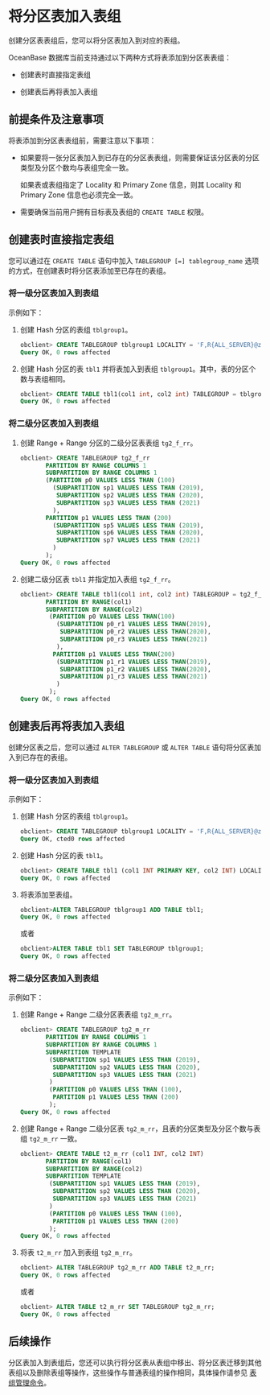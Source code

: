 将分区表加入表组 
=============================

创建分区表表组后，您可以将分区表加入到对应的表组。

OceanBase 数据库当前支持通过以下两种方式将表添加到分区表表组：

* 创建表时直接指定表组

  

* 创建表后再将表加入表组

  




前提条件及注意事项 
------------------------------

将表添加到分区表表组前，需要注意以下事项：

* 如果要将一张分区表加入到已存在的分区表表组，则需要保证该分区表的分区类型及分区个数均与表组完全一致。

  如果表或表组指定了 Locality 和 Primary Zone 信息，则其 Locality 和 Primary Zone 信息也必须完全一致。
  

* 需要确保当前用户拥有目标表及表组的 `CREATE TABLE` 权限。

  




创建表时直接指定表组 
-------------------------------

您可以通过在 `CREATE TABLE` 语句中加入 `TABLEGROUP [=] tablegroup_name` 选项的方式，在创建表时将分区表添加至已存在的表组。

### 将一级分区表加入到表组 

示例如下：

1. 创建 Hash 分区的表组 `tblgroup1`。

   ```sql
   obclient> CREATE TABLEGROUP tblgroup1 LOCALITY = 'F,R{ALL_SERVER}@zone1' PARTITION BY HASH PARTITIONS 10;
   Query OK, 0 rows affected
   ```

   

2. 创建 Hash 分区的表 `tbl1` 并将表加入到表组 `tblgroup1`。其中，表的分区个数与表组相同。

   ```sql
   obclient> CREATE TABLE tbl1(col1 int, col2 int) TABLEGROUP = tblgroup1 LOCALITY = 'F,R{ALL_SERVER}@zone1' PARTITION BY HASH(col1) PARTITIONS10;
   Query OK, 0 rows affected
   ```

   




### 将二级分区表加入到表组 

1. 创建 Range + Range 分区的二级分区表表组 `tg2_f_rr`。

   ```sql
   obclient> CREATE TABLEGROUP tg2_f_rr 
          PARTITION BY RANGE COLUMNS 1
          SUBPARTITION BY RANGE COLUMNS 1
          (PARTITION p0 VALUES LESS THAN (100)
            (SUBPARTITION sp1 VALUES LESS THAN (2019),
             SUBPARTITION sp2 VALUES LESS THAN (2020),
             SUBPARTITION sp3 VALUES LESS THAN (2021)
            ),
          PARTITION p1 VALUES LESS THAN (200)
            (SUBPARTITION sp5 VALUES LESS THAN (2019),
             SUBPARTITION sp6 VALUES LESS THAN (2020),
             SUBPARTITION sp7 VALUES LESS THAN (2021)
            )
          );
   Query OK, 0 rows affected
   ```

   

2. 创建二级分区表 `tbl1` 并指定加入表组 `tg2_f_rr`。

   ```sql
   obclient> CREATE TABLE tbl1(col1 int, col2 int) TABLEGROUP = tg2_f_rr
          PARTITION BY RANGE(col1)
          SUBPARTITION BY RANGE(col2)
           (PARTITION p0 VALUES LESS THAN(100)
             (SUBPARTITION p0_r1 VALUES LESS THAN(2019),
              SUBPARTITION p0_r2 VALUES LESS THAN(2020),
              SUBPARTITION p0_r3 VALUES LESS THAN(2021)
             ),
            PARTITION p1 VALUES LESS THAN(200)
             (SUBPARTITION p1_r1 VALUES LESS THAN(2019),
              SUBPARTITION p1_r2 VALUES LESS THAN(2020),
              SUBPARTITION p1_r3 VALUES LESS THAN(2021)
             )
           );
   Query OK, 0 rows affected
   ```

   




创建表后再将表加入表组 
--------------------------------

创建分区表之后，您可以通过 `ALTER TABLEGROUP` 或 `ALTER TABLE` 语句将分区表加入到已存在的表组。

### 将一级分区表加入到表组 

示例如下：

1. 创建 Hash 分区的表组 `tblgroup1`。

   ```sql
   obclient> CREATE TABLEGROUP tblgroup1 LOCALITY = 'F,R{ALL_SERVER}@zone1' PARTITION BY HASH PARTITIONS 10;
   Query OK, cted0 rows affected
   ```

   

2. 创建 Hash 分区的表 `tbl1`。

   ```sql
   obclient> CREATE TABLE tbl1 (col1 INT PRIMARY KEY, col2 INT) LOCALITY = 'F,R{ALL_SERVER}@zone1' PARTITION BY HASH(col1) PARTITIONS 10;
   Query OK, 0 rows affected
   ```

   

3. 将表添加至表组。

   ```sql
   obclient>ALTER TABLEGROUP tblgroup1 ADD TABLE tbl1;
   Query OK, 0 rows affected
   ```

   

   或者

   ```sql
   obclient>ALTER TABLE tbl1 SET TABLEGROUP tblgroup1;
   Query OK, 0 rows affected
   ```

   




### 将二级分区表加入到表组 

示例如下：

1. 创建 Range + Range 二级分区表表组 `tg2_m_rr`。

   ```sql
   obclient> CREATE TABLEGROUP tg2_m_rr 
          PARTITION BY RANGE COLUMNS 1
          SUBPARTITION BY RANGE COLUMNS 1
          SUBPARTITION TEMPLATE 
           (SUBPARTITION sp1 VALUES LESS THAN (2019),
            SUBPARTITION sp2 VALUES LESS THAN (2020),
            SUBPARTITION sp3 VALUES LESS THAN (2021)
           )
           (PARTITION p0 VALUES LESS THAN (100),
            PARTITION p1 VALUES LESS THAN (200)
           );
   Query OK, 0 rows affected
   ```

   

2. 创建 Range + Range 二级分区表 `tg2_m_rr`，且表的分区类型及分区个数与表组 `tg2_m_rr` 一致。

   ```sql
   obclient> CREATE TABLE t2_m_rr (col1 INT, col2 INT) 
          PARTITION BY RANGE(col1)
          SUBPARTITION BY RANGE(col2)
          SUBPARTITION TEMPLATE 
           (SUBPARTITION sp1 VALUES LESS THAN (2019),
            SUBPARTITION sp2 VALUES LESS THAN (2020),
            SUBPARTITION sp3 VALUES LESS THAN (2021)
           )
           (PARTITION p0 VALUES LESS THAN (100),
            PARTITION p1 VALUES LESS THAN (200)
           );
   Query OK, 0 rows affected
   ```

   

3. 将表 `t2_m_rr` 加入到表组 `tg2_m_rr`。

   ```sql
   obclient> ALTER TABLEGROUP tg2_m_rr ADD TABLE t2_m_rr;
   Query OK, 0 rows affected
   ```

   

   或者

   ```sql
   obclient> ALTER TABLE t2_m_rr SET TABLEGROUP tg2_m_rr;
   Query OK, 0 rows affected
   ```

   




后续操作 
-------------------------

分区表加入到表组后，您还可以执行将分区表从表组中移出、将分区表迁移到其他表组以及删除表组等操作，这些操作与普通表组的操作相同，具体操作请参见 [表组管理命令](/zh-CN/5.administrator-guide/4.database-object-management-1/2.mysql-4/3.manage-a-table-group-2/2.table-group-management-statements-2.md)。
